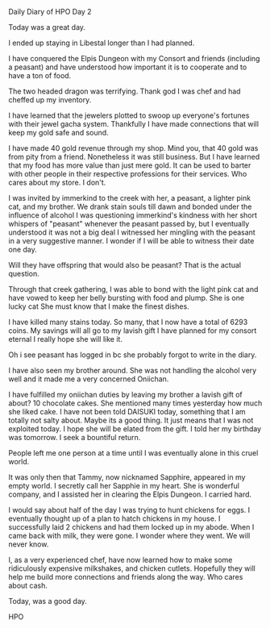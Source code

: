 <!-- title: Hot Pink One's Journal Entry: Day 2 -->

Daily Diary of HPO
Day 2

Today was a great day.

I ended up staying in Libestal longer than I had planned.

I have conquered the Elpis Dungeon with my Consort and friends (including a peasant) and have understood how important it is to cooperate and to have a ton of food.

The two headed dragon was terrifying. Thank god I was chef and had cheffed up my inventory.

I have learned that the jewelers plotted to swoop up everyone's fortunes with their jewel gacha system. Thankfully I have made connections that will keep my gold safe and sound.

I have made 40 gold revenue through my shop. Mind you, that 40 gold was from pity from a friend. Nonetheless it was still business. But I have learned that my food has more value than just mere gold. It can be used to barter with other people in their respective professions for their services.
Who cares about my store. I don't.

I was invited by immerkind to the creek with her, a peasant, a lighter pink cat, and my brother. We drank stain souls till dawn and bonded under the influence of alcohol I was questioning immerkind's kindness with her short whispers of "peasant" whenever the peasant passed by, but I eventually understood it was not a big deal I witnessed her mingling with the peasant in a very suggestive manner. I wonder if I will be able to witness their date one day.

Will they have offspring that would also be peasant? That is the actual question.

Through that creek gathering, I was able to bond with the light pink cat and have vowed to keep her belly bursting with food and plump. She is one lucky cat She must know that I make the finest dishes.

I have killed many stains today. So many, that I now have a total of 6293 coins. My savings will all go to my lavish gift I have planned for my consort eternal I really hope she will like it.

Oh i see peasant has logged in bc she probably forgot to write in the diary.

I have also seen my brother around. She was not handling the alcohol very well and it made me a very concerned Oniichan.

I have fulfilled my oniichan duties by leaving my brother a lavish gift of about? 10 chocolate cakes. She mentioned many times yesterday how much she liked cake. I have not been told DAISUKI today, something that I am totally not salty about. Maybe its a good thing. It just means that I was not exploited today. I hope she will be elated from the gift. I told her my birthday was tomorrow. I seek a bountiful return.

People left me one person at a time until I was eventually alone in this cruel world.

It was only then that Tammy, now nicknamed Sapphire, appeared in my empty world. I secretly call her Sapphie in my heart. She is wonderful company, and I assisted her in clearing the Elpis Dungeon. I carried hard.

I would say about half of the day I was trying to hunt chickens for eggs. I eventually thought up of a plan to hatch chickens in my house. I successfully laid 2 chickens and had them locked up in my abode. When I came back with milk, they were gone. I wonder where they went. We will never know.

I, as a very experienced chef, have now learned how to make some ridiculously expensive milkshakes, and chicken cutlets. Hopefully they will help me build more connections and friends along the way.
Who cares about cash.

Today, was a good day.

HPO
